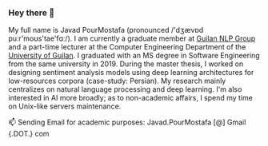 ### Hey there 👋

My full name is Javad PourMostafa (pronounced /'dʒævɒd puːr'moʊs'tae'fɑː/). I am currently a graduate member at [Guilan NLP Group](https://nlp.guilan.ac.ir) and a part-time lecturer at the Computer Engineering Department of the [University of Guilan](https://guilan.ac.ir/en/home). I graduated with an MS degree in Software Engineering from the same university in 2019. During the master thesis, I worked on designing sentiment analysis models using deep learning architectures for low-resources corpora (case-study: Persian). My research mainly centralizes on natural language processing and deep learning. I'm also interested in AI more broadly; as to non-academic affairs, I spend my time on Unix-like servers maintenance.

📫 Sending Email for academic purposes: Javad.PourMostafa [@] Gmail {.DOT.} com
